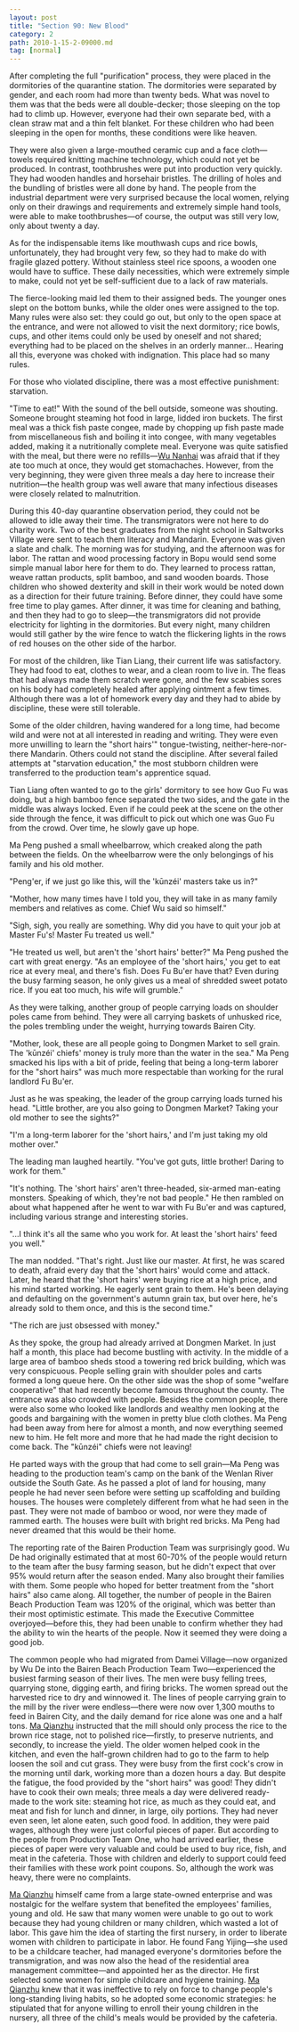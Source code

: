 ```yaml
---
layout: post
title: "Section 90: New Blood"
category: 2
path: 2010-1-15-2-09000.md
tag: [normal]
---
```


After completing the full "purification" process, they were placed in the dormitories of the quarantine station. The dormitories were separated by gender, and each room had more than twenty beds. What was novel to them was that the beds were all double-decker; those sleeping on the top had to climb up. However, everyone had their own separate bed, with a clean straw mat and a thin felt blanket. For these children who had been sleeping in the open for months, these conditions were like heaven.

They were also given a large-mouthed ceramic cup and a face cloth—towels required knitting machine technology, which could not yet be produced. In contrast, toothbrushes were put into production very quickly. They had wooden handles and horsehair bristles. The drilling of holes and the bundling of bristles were all done by hand. The people from the industrial department were very surprised because the local women, relying only on their drawings and requirements and extremely simple hand tools, were able to make toothbrushes—of course, the output was still very low, only about twenty a day.

As for the indispensable items like mouthwash cups and rice bowls, unfortunately, they had brought very few, so they had to make do with fragile glazed pottery. Without stainless steel rice spoons, a wooden one would have to suffice. These daily necessities, which were extremely simple to make, could not yet be self-sufficient due to a lack of raw materials.

The fierce-looking maid led them to their assigned beds. The younger ones slept on the bottom bunks, while the older ones were assigned to the top. Many rules were also set: they could go out, but only to the open space at the entrance, and were not allowed to visit the next dormitory; rice bowls, cups, and other items could only be used by oneself and not shared; everything had to be placed on the shelves in an orderly manner... Hearing all this, everyone was choked with indignation. This place had so many rules.

For those who violated discipline, there was a most effective punishment: starvation.

"Time to eat!" With the sound of the bell outside, someone was shouting. Someone brought steaming hot food in large, lidded iron buckets. The first meal was a thick fish paste congee, made by chopping up fish paste made from miscellaneous fish and boiling it into congee, with many vegetables added, making it a nutritionally complete meal. Everyone was quite satisfied with the meal, but there were no refills—[Wu Nanhai][y009] was afraid that if they ate too much at once, they would get stomachaches. However, from the very beginning, they were given three meals a day here to increase their nutrition—the health group was well aware that many infectious diseases were closely related to malnutrition.

During this 40-day quarantine observation period, they could not be allowed to idle away their time. The transmigrators were not here to do charity work. Two of the best graduates from the night school in Saltworks Village were sent to teach them literacy and Mandarin. Everyone was given a slate and chalk. The morning was for studying, and the afternoon was for labor. The rattan and wood processing factory in Bopu would send some simple manual labor here for them to do. They learned to process rattan, weave rattan products, split bamboo, and sand wooden boards. Those children who showed dexterity and skill in their work would be noted down as a direction for their future training. Before dinner, they could have some free time to play games. After dinner, it was time for cleaning and bathing, and then they had to go to sleep—the transmigrators did not provide electricity for lighting in the dormitories. But every night, many children would still gather by the wire fence to watch the flickering lights in the rows of red houses on the other side of the harbor.

For most of the children, like Tian Liang, their current life was satisfactory. They had food to eat, clothes to wear, and a clean room to live in. The fleas that had always made them scratch were gone, and the few scabies sores on his body had completely healed after applying ointment a few times. Although there was a lot of homework every day and they had to abide by discipline, these were still tolerable.

Some of the older children, having wandered for a long time, had become wild and were not at all interested in reading and writing. They were even more unwilling to learn the "short hairs'" tongue-twisting, neither-here-nor-there Mandarin. Others could not stand the discipline. After several failed attempts at "starvation education," the most stubborn children were transferred to the production team's apprentice squad.

Tian Liang often wanted to go to the girls' dormitory to see how Guo Fu was doing, but a high bamboo fence separated the two sides, and the gate in the middle was always locked. Even if he could peek at the scene on the other side through the fence, it was difficult to pick out which one was Guo Fu from the crowd. Over time, he slowly gave up hope.

Ma Peng pushed a small wheelbarrow, which creaked along the path between the fields. On the wheelbarrow were the only belongings of his family and his old mother.

"Peng'er, if we just go like this, will the 'kūnzéi' masters take us in?"

"Mother, how many times have I told you, they will take in as many family members and relatives as come. Chief Wu said so himself."

"Sigh, sigh, you really are something. Why did you have to quit your job at Master Fu's! Master Fu treated us well."

"He treated us well, but aren't the 'short hairs' better?" Ma Peng pushed the cart with great energy. "As an employee of the 'short hairs,' you get to eat rice at every meal, and there's fish. Does Fu Bu'er have that? Even during the busy farming season, he only gives us a meal of shredded sweet potato rice. If you eat too much, his wife will grumble."

As they were talking, another group of people carrying loads on shoulder poles came from behind. They were all carrying baskets of unhusked rice, the poles trembling under the weight, hurrying towards Bairen City.

"Mother, look, these are all people going to Dongmen Market to sell grain. The 'kūnzéi' chiefs' money is truly more than the water in the sea." Ma Peng smacked his lips with a bit of pride, feeling that being a long-term laborer for the "short hairs" was much more respectable than working for the rural landlord Fu Bu'er.

Just as he was speaking, the leader of the group carrying loads turned his head. "Little brother, are you also going to Dongmen Market? Taking your old mother to see the sights?"

"I'm a long-term laborer for the 'short hairs,' and I'm just taking my old mother over."

The leading man laughed heartily. "You've got guts, little brother! Daring to work for them."

"It's nothing. The 'short hairs' aren't three-headed, six-armed man-eating monsters. Speaking of which, they're not bad people." He then rambled on about what happened after he went to war with Fu Bu'er and was captured, including various strange and interesting stories.

"...I think it's all the same who you work for. At least the 'short hairs' feed you well."

The man nodded. "That's right. Just like our master. At first, he was scared to death, afraid every day that the 'short hairs' would come and attack. Later, he heard that the 'short hairs' were buying rice at a high price, and his mind started working. He eagerly sent grain to them. He's been delaying and defaulting on the government's autumn grain tax, but over here, he's already sold to them once, and this is the second time."

"The rich are just obsessed with money."

As they spoke, the group had already arrived at Dongmen Market. In just half a month, this place had become bustling with activity. In the middle of a large area of bamboo sheds stood a towering red brick building, which was very conspicuous. People selling grain with shoulder poles and carts formed a long queue here. On the other side was the shop of some "welfare cooperative" that had recently become famous throughout the county. The entrance was also crowded with people. Besides the common people, there were also some who looked like landlords and wealthy men looking at the goods and bargaining with the women in pretty blue cloth clothes. Ma Peng had been away from here for almost a month, and now everything seemed new to him. He felt more and more that he had made the right decision to come back. The "kūnzéi" chiefs were not leaving!

He parted ways with the group that had come to sell grain—Ma Peng was heading to the production team's camp on the bank of the Wenlan River outside the South Gate. As he passed a plot of land for housing, many people he had never seen before were setting up scaffolding and building houses. The houses were completely different from what he had seen in the past. They were not made of bamboo or wood, nor were they made of rammed earth. The houses were built with bright red bricks. Ma Peng had never dreamed that this would be their home.

The reporting rate of the Bairen Production Team was surprisingly good. Wu De had originally estimated that at most 60-70% of the people would return to the team after the busy farming season, but he didn't expect that over 95% would return after the season ended. Many also brought their families with them. Some people who hoped for better treatment from the "short hairs" also came along. All together, the number of people in the Bairen Beach Production Team was 120% of the original, which was better than their most optimistic estimate. This made the Executive Committee overjoyed—before this, they had been unable to confirm whether they had the ability to win the hearts of the people. Now it seemed they were doing a good job.

The common people who had migrated from Damei Village—now organized by Wu De into the Bairen Beach Production Team Two—experienced the busiest farming season of their lives. The men were busy felling trees, quarrying stone, digging earth, and firing bricks. The women spread out the harvested rice to dry and winnowed it. The lines of people carrying grain to the mill by the river were endless—there were now over 1,300 mouths to feed in Bairen City, and the daily demand for rice alone was one and a half tons. [Ma Qianzhu][y005] instructed that the mill should only process the rice to the brown rice stage, not to polished rice—firstly, to preserve nutrients, and secondly, to increase the yield. The older women helped cook in the kitchen, and even the half-grown children had to go to the farm to help loosen the soil and cut grass. They were busy from the first cock's crow in the morning until dark, working more than a dozen hours a day. But despite the fatigue, the food provided by the "short hairs" was good! They didn't have to cook their own meals; three meals a day were delivered ready-made to the work site: steaming hot rice, as much as they could eat, and meat and fish for lunch and dinner, in large, oily portions. They had never even seen, let alone eaten, such good food. In addition, they were paid wages, although they were just colorful pieces of paper. But according to the people from Production Team One, who had arrived earlier, these pieces of paper were very valuable and could be used to buy rice, fish, and meat in the cafeteria. Those with children and elderly to support could feed their families with these work point coupons. So, although the work was heavy, there were no complaints.

[Ma Qianzhu][y005] himself came from a large state-owned enterprise and was nostalgic for the welfare system that benefited the employees' families, young and old. He saw that many women were unable to go out to work because they had young children or many children, which wasted a lot of labor. This gave him the idea of starting the first nursery, in order to liberate women with children to participate in labor. He found Fang Yijing—she used to be a childcare teacher, had managed everyone's dormitories before the transmigration, and was now also the head of the residential area management committee—and appointed her as the director. He first selected some women for simple childcare and hygiene training. [Ma Qianzhu][y005] knew that it was ineffective to rely on force to change people's long-standing living habits, so he adopted some economic strategies: he stipulated that for anyone willing to enroll their young children in the nursery, all three of the child's meals would be provided by the cafeteria.

[y005]: /characters/y005 "Ma Qianzhu"
[y009]: /characters/y009 "Wu Nanhai"